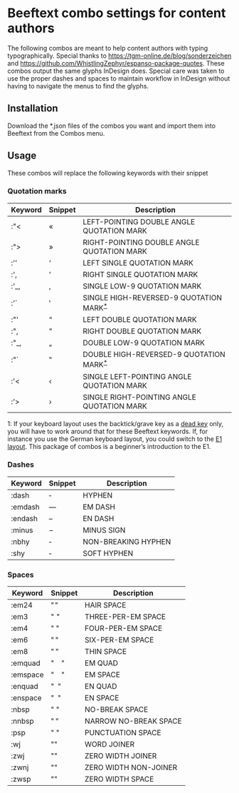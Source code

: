 # Beeftext combo settings for content authors
The following combos are meant to help content authors with typing typographically.
Special thanks to https://tgm-online.de/blog/sonderzeichen and https://github.com/WhistlingZephyr/espanso-package-quotes.
These combos output the same glyphs InDesign does. Special care was taken to use the proper dashes and spaces to maintain workflow in InDesign without having to navigate the menus to find the glyphs.

## Installation
Download the *.json files of the combos you want and import them into Beeftext from the Combos menu.
## Usage
These combos will replace the following keywords with their snippet
### Quotation marks
| Keyword | Snippet | Description |  
|---|---|---|
| :"< | « | LEFT-POINTING DOUBLE ANGLE QUOTATION MARK |  
| :"> | » | RIGHT-POINTING DOUBLE ANGLE QUOTATION MARK | 
| :'' | ‘ | LEFT SINGLE QUOTATION MARK |
| :', | ’ | RIGHT SINGLE QUOTATION MARK |
| :'_, | ‚ | SINGLE LOW-9 QUOTATION MARK |
| :'` | ‛ | SINGLE HIGH-REVERSED-9 QUOTATION MARK<sup>[*](#grave_key_issue)</sup> |
| :"' | “ | LEFT DOUBLE QUOTATION MARK |
| :", | ” | RIGHT DOUBLE QUOTATION MARK |
| :"_, | „ | DOUBLE LOW-9 QUOTATION MARK |
| :"` | ‟ | DOUBLE HIGH-REVERSED-9 QUOTATION MARK<sup>[*](#grave_key_issue)</sup> |
| :'< | ‹ | SINGLE LEFT-POINTING ANGLE QUOTATION MARK |
| :'> | › | SINGLE RIGHT-POINTING ANGLE QUOTATION MARK |

<a name="grave_key_issue">1</a>: If your keyboard layout uses the backtick/grave key as a [dead key](https://en.wikipedia.org/wiki/Dead_key) only, you will have to work around that for these Beeftext keywords. If, for instance you use the German keyboard layout, you could switch to the [E1 layout](https://www.europatastatur.de/). This package of combos is a beginner’s introduction to the E1.

### Dashes
| Keyword | Snippet | Description | 
|---|---|---|
| :dash | ‐ | HYPHEN |
| :emdash | — | EM DASH |
| :endash | – | EN DASH |
| :minus | − | MINUS SIGN |
| :nbhy | ‑ | NON-BREAKING HYPHEN |
| :shy | ­‑ | SOFT HYPHEN |

### Spaces
| Keyword | Snippet | Description | 
|---|---|---|
| :em24 | " " | HAIR SPACE |
| :em3 | " " | THREE-PER-EM SPACE |
| :em4 | " " | FOUR-PER-EM SPACE |
| :em6 | " " | SIX-PER-EM SPACE |
| :em8 | " " | THIN SPACE |
| :emquad | " " | EM QUAD |
| :emspace | " " | EM SPACE |
| :enquad | " " | EN QUAD |
| :enspace | " " | EN SPACE |
| :nbsp | " " | NO-BREAK SPACE |
| :nnbsp | " " | NARROW NO-BREAK SPACE |
| :psp | " " | PUNCTUATION SPACE |
| :wj | "⁠" | WORD JOINER |
| :zwj | "‍" | ZERO WIDTH JOINER |
| :zwnj | "‌" | ZERO WIDTH NON-JOINER |
| :zwsp | "​" | ZERO WIDTH SPACE |






